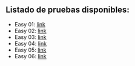 ## Listado de pruebas disponibles:  
- Easy 01: [link](/easy01)
- Easy 02: [link](http://10.252.1.60/diego.maroto/hackairethon20180928/tree/master/enunciados/easy02)
- Easy 03: [link](http://10.252.1.60/diego.maroto/hackairethon20180928/tree/master/enunciados/easy03)
- Easy 04: [link](http://10.252.1.60/diego.maroto/hackairethon20180928/tree/master/enunciados/easy04)
- Easy 05: [link](http://10.252.1.60/diego.maroto/hackairethon20180928/tree/master/enunciados/easy05)
- Easy 06: [link](http://10.252.1.60/diego.maroto/hackairethon20180928/tree/master/enunciados/easy06)